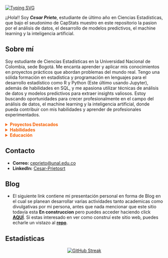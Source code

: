 [![Typing SVG](https://readme-typing-svg.demolab.com?font=Jersey+10&size=40&duration=4000&pause=700&color=F76000&center=true&vCenter=true&width=900&height=75&lines=I'm+a+statistics+enthusiast;Crunching+numbers+and+building+models;Unlocking+insights+from+data;Machine+Learning+is+my+jam+%F0%9F%A4%96;Turning+complexity+into+clarity+%F0%9F%92%BB)](https://git.io/typing-svg)

¡¡Hola!! Soy ***Cesar Prieto***, estudiante de último año en Ciencias Estadísticas, que bajo el seudonimo de CapStats muestro en este repositorio la pasion por el análisis de datos, el desarrollo de modelos predictivos, el machine learning y la inteligencia artificial.

<h2>Sobre mí</h2>
<p>Soy estudiante de Ciencias Estadísticas en la Universidad Nacional de Colombia, sede Bogotá. Me encanta aprender y aplicar mis conocimientos en proyectos prácticos que abordan problemas del mundo real. Tengo una sólida formación en estadística y programación en lenguajes para el desarrollo estadístico como R y Python (Este último usando Jupyter), además de habilidades en SQL, y me apasiona utilizar técnicas de análisis de datos y modelos predictivos para extraer insights valiosos. Estoy buscando oportunidades para crecer profesionalmente en el campo del análisis de datos, el machine learning y la inteligencia artificial, donde pueda contribuir con mis habilidades y aprender de profesionales experimentados.</p>

<details close>
   <summary style="color: #F76000;"><strong>Proyectos Destacados</strong></summary>
   <ul>
      <li><strong >[Time-Series]</strong> - Se planteó el análisis de 2 series de tiempo con una periodicidad diferente para de esta forma aplicar los conceptos aprendidos en clase y descubrir el proceso y el funcionamiento de las técnicas de descripción y modelado de Series temporales utilizando técnicas de modelado típicas como son los modelos ARMA, ARIMA y SARIMA, y por otro lado técnicas novedosas como pueden ser el modelado a través de Árboles de decisión y usando Redes Neuronales tanto Recurrentes como LSTM, como no recurrentes y multicapas. <strong>(AUN EN DESARROLLO)</strong>
         <ul>
            <li>Tecnologías: <em>R, Python, Scikit-learn, TensorFlow, Pandas, NumPy</em></li>
            <li><a href="https://github.com/CapStats-ML/Time-series">Enlace al repositorio</a></li>
         </ul>
      </li>
      <li><strong>Análisis de Redes Bipartitas en Series de Anime</strong> - Se desarrolló en compañía de <a href="https://github.com/aurreg">Alejandro Urrego</a> un proyecto en el cual se analiza una red que refleja las relaciones entre usuarios y animes, examinándo cómo las descripciones de estos animes influyen en la formación de grandes comunidades de usuarios. En particular, se introduce una nueva variable que cuantifica la frecuencia con la que las palabras de una descripción aparecen en ciertos clústeres de palabras. Estos clústeres se generan a partir del análisis de bigramas derivados de todas las descripciones en la base de datos. De esta manera, se caracteriza completamente la dinámica de estas comunidades y cómo el contenido textual puede afectar la cohesión y estructura de la red social de aficionados al anime. Se concluye que los hallazgos pueden tener implicaciones significativas para el diseño de sistemas de recomendación y la mejora de la experiencia del usuario en plataformas de anime. <strong>(TERMINADO)</strong>
         <ul>
            <li>Presentado en la escuela latinoamericana de redes y sistemas complejos <a href="https://sites.google.com/unal.edu.co/enredando2024/p%C3%A1gina-principal?authuser=0">ENREDANDO 2024</a> en la modalidad de póster</li>
            <li>Tecnologías: <em>R, Python, Conda, Igraph (Tanto en R como en Python), Networkx</em></li>
            <li><a href="https://github.com/CapStats-ML/Anime-Network-Project">Enlace al repositorio</a></li>
            <li>Publicado en: <strong>En espera</strong> </li>
         </ul>
      </li>
      <li><strong>Análisis del discruso del Caso 03 de la JEP</strong> - Se desarrolló en compañía de <a href="https://github.com/aurreg">Alejandro Urrego</a> y de él docente <a href="[https://github.com/aurreg](https://github.com/jstats1702)">Juan Camilo Sosa</a> el Análisis discursivo del Caso 03 de la JEP el cual habla sobre las desapariciones forzdas y las bajas de civiles presentadas como muertes en combates por parte de agentes del estado, donde se utilizaron tecnicas de WebScrapping a las listas de reproducción subidas a la página de YouTube de la JEP con la intencion de obtener las transcripciones de los videos y poder aplicar la metodología de análisis textual a travez de redes de palabras, tambien se propone un análisis secuencial de sentimientos el cual nos da una idea de como se percibe a nivel sentimental (Sentimientos buenos o Sentimientos Malos) el discurso. Este proyecto se realizo a nivel general y luego por subcasos y tambien por vistimas y victimarios. <strong>(AUN EN DESARROLLO)</strong>
         <ul>
            <li>Tecnologías: <em>R, Python, Conda, Igraph (Tanto en R como en Python), Networkx</em></li>
            <li><a href="https://github.com/aurreg/-Proyecto-JEP-">Enlace al repositorio</a></li>
         </ul>
      </li>
   </ul>
</details>

<details close>
   <summary style="color: #F76000;"><strong>Habilidades</strong></summary>
   <ul>
      <li><strong>Lenguajes de programación:</strong> R, Python</li>
      <li><strong>Frameworks y Librerías:</strong> Scikit-learn, TensorFlow, Pandas, NumPy, Dplyr, Igraph</li>
      <li><strong>Análisis de Datos y Visualización:</strong> RStudio, Jupyter Notebook, Matplotlib, Seaborn, Plotly</li>
      <li><strong>Machine Learning y AI:</strong> Modelado predictivo, regresión, clasificación, clustering</li>
      <li><strong>Bases de datos:</strong> PostgreSQL</li>
      <li><strong>Herramientas:</strong> Git, VS Code, Conda, Mini Conda</li>
   </ul>
</details>

<details close>
   <summary style="color: #F76000;"><strong>Educación</strong></summary>
   <ul>
      <li><strong><a href="#">Universidad Nacional de Colombia</a></strong> - Estadística (Año de Finalización: 2025)
         <ul>
            <li>Cursos relevantes: <em>Metodos Multivariados, Analisis Estadistico de Redes Sociales, Analisis de Regresion, Series de Tiempo, Teoria Estadistica del Riesgo, Metodos no Parametricos, Aprendizaje Automatico y Ciencia de Datos, Estadística Bayesiana, Diseño de Experimentos</em></li>
         </ul>
      </li>
      <li><strong>Educación Virtual:</strong> <a href="#">Conviertete en Data Analyst - LinkedIn</a>, <a href="#">Kaggle Learn Complete - Kaggle</a></li>
   </ul>
</details>

## Contacto
- **Correo:** ceprieto@unal.edu.co
- **LinkedIn:** [Cesar-Prietosrt](https://www.linkedin.com/in/cesar-prietosrt/)

## Blog
- El siguiente link contiene mi presentación personal en forma de Blog en el cual se planean desarrollar varias actividades tanto academicas como divulgativas por mi persona, antes que nada mencionar que este sitio todavía esta **En construccion** pero puedes acceder haciendo click [**AQUÍ**](https://capstats-ml.github.io/CapStats/about.html). Si estas interesado en ver como construí este sitio web, puedes echarle un vistazo al [**repo**](https://github.com/CapStats-ML/CapStats).

## Estadísticas

<div align="center">
  <a href="https://git.io/streak-stats">
    <img src="https://github-readme-streak-stats.herokuapp.com?user=CapStats-ML&theme=dark&hide_border=true&border_radius=5&locale=es&mode=weekly&card_width=750&card_height=250" alt="GitHub Streak" />
  </a>
</div>
